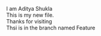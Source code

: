 I am Aditya Shukla
<br>
This is my new file.
<br>
Thanks for visiting
<br>
Thsi is in the branch named Feature
